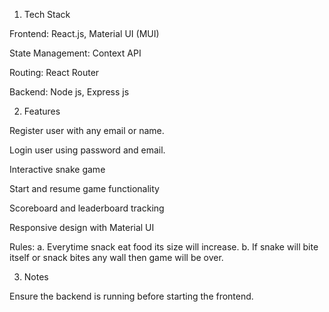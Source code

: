 1. Tech Stack

Frontend: React.js, Material UI (MUI)

State Management: Context API

Routing: React Router

Backend: Node js, Express js

2. Features

Register user with any email or name.

Login user using password and email.

Interactive snake game

Start and resume game functionality

Scoreboard and leaderboard tracking

Responsive design with Material UI

Rules:
a. Everytime snack eat food its size will increase.
b. If snake will bite itself or snack bites any wall then game will be over.

3. Notes

Ensure the backend is running before starting the frontend.
